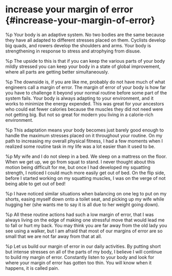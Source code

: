 # increase your margin of error {#increase-your-margin-of-error}
%p
  Your body is an adaptive system. No two bodies are the same because
  they have all adapted to different stresses placed on them. Cyclists
  develop big quads, and rowers develop the shoulders and arms. Your
  body is strengthening in response to stress and atrophying from
  disuse.

%p
  The upside to this is that if you can keep the various parts of your
  body mildly stressed you can keep your body in a state of global
  improvement, where all parts are getting better simultaneously.

%p
  The downside is, if you are like me, probably do not have much of what
  engineers call a margin of error. The margin of error of your body is
  how far you have to challenge it beyond your normal routine before
  some part of the system fails. Your body is always adapting to your
  environment, and it works to minimize the energy expended. This was
  great for your ancestors who could eat fewer calories because the
  muscles they did not need were not getting big. But not so great for
  modern you living in a calorie-rich environment.

%p
  This adaptation means your body becomes just barely good enough to
  handle the maximum stresses placed on it throughout your routine. On
  my path to increasing my overall physical fitness, I had a few moments
  when I realized some routine task in my life was a lot easier than it
  used to be.

%p
  My wife and I do not sleep in a bed. We sleep on a mattress on the
  floor. When we get up, we go from squat to stand. I never thought
  about this motion being difficult for me, but once I had developed my
  squatting strength, I noticed I could much more easily get out of
  bed. On the flip side, before I started working on my squatting
  muscles, I was on the verge of not being able to get out of bed!

%p
  I have noticed similar situations when balancing on one leg to put on
  my shorts, easing myself down onto a toilet seat, and picking up my
  wife while hugging her (she wants me to say it is all due to her
  weight going down).

%p
  All these routine actions had such a low margin of error, that I was
  always living on the edge of making one stressful move that would lead
  me to fall or hurt my back. You may think you are far away from the
  old lady you see using a walker, but I am afraid that most of our
  margins of error are so small that we are not far away from that at
  all.

%p
  Let us build our margin of error in our daily activities. By putting
  short but intense stresses on all of the parts of my body, I believe I
  will continue to build my margin of error. Constantly listen to your
  body and look for where your margin of error has gotten too thin. You
  will know when it happens, it is called pain.
